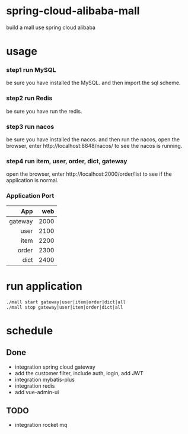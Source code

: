 # spring-cloud-alibaba-mall
build a mall use spring cloud alibaba

# usage 
### step1 run MySQL
be sure you have installed the MySQL.
and then import the sql scheme.

### step2 run Redis
be sure you have run the redis.

### step3 run nacos
be sure you have installed the nacos.
and then run the nacos, open the browser, enter http://localhost:8848/nacos/ to see the nacos is running.

### step4 run item, user, order, dict, gateway
open the browser, enter http://localhost:2000/order/list to see if the application is normal.

### Application Port
App | web 
-:|-:
gateway | 2000 |
user | 2100 |
item | 2200 | 
order | 2300 | 
dict | 2400 | 

# run application
```shell
./mall start gateway|user|item|order|dict|all
./mall stop gateway|user|item|order|dict|all
```

# schedule
## Done
- integration spring cloud gateway
- add the customer filter, include auth, login, add JWT
- integration mybatis-plus
- integration redis
- add vue-admin-ui

## TODO
- integration rocket mq
